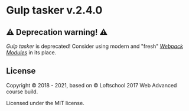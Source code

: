 # Gulp tasker v.2.4.0

## ⚠️ Deprecation warning! ⚠️

_Gulp tasker_ is deprecated! Consider using modern and "fresh" [_Webpack Modules_](https://github.com/vgerasimovich/webpack-modules) in its place.

## License

Copyright © 2018 - 2021, based on © Loftschool 2017 Web Advanced course build.

Licensed under the MIT license.

